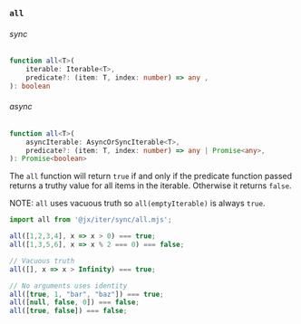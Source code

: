 
### `all`

###### sync

```ts
function all<T>(
    iterable: Iterable<T>,
    predicate?: (item: T, index: number) => any ,
): boolean
```

###### async

```ts
function all<T>(
    asyncIterable: AsyncOrSyncIterable<T>,
    predicate?: (item: T, index: number) => any | Promise<any>,
): Promise<boolean>
```

The `all` function will return `true` if and only if the predicate function passed returns a truthy value for all items in the iterable. Otherwise it returns `false`.

NOTE: `all` uses vacuous truth so `all(emptyIterable)` is always `true`.

```js
import all from '@jx/iter/sync/all.mjs';

all([1,2,3,4], x => x > 0) === true;
all([1,3,5,6], x => x % 2 === 0) === false;

// Vacuous truth
all([], x => x > Infinity) === true;

// No arguments uses identity
all([true, 1, "bar", "baz"]) === true;
all([null, false, 0]) === false;
all([true, false]) === false;
```

